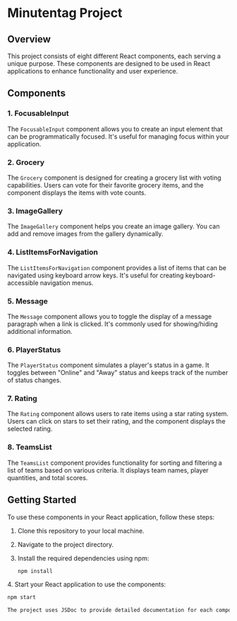 # Minutentag Project

## Overview

This project consists of eight different React components, each serving a unique purpose. These components are designed to be used in React applications to enhance functionality and user experience.

## Components

### 1. FocusableInput

The `FocusableInput` component allows you to create an input element that can be programmatically focused. It's useful for managing focus within your application.

### 2. Grocery

The `Grocery` component is designed for creating a grocery list with voting capabilities. Users can vote for their favorite grocery items, and the component displays the items with vote counts.

### 3. ImageGallery

The `ImageGallery` component helps you create an image gallery. You can add and remove images from the gallery dynamically.

### 4. ListItemsForNavigation

The `ListItemsForNavigation` component provides a list of items that can be navigated using keyboard arrow keys. It's useful for creating keyboard-accessible navigation menus.

### 5. Message

The `Message` component allows you to toggle the display of a message paragraph when a link is clicked. It's commonly used for showing/hiding additional information.

### 6. PlayerStatus

The `PlayerStatus` component simulates a player's status in a game. It toggles between "Online" and "Away" status and keeps track of the number of status changes.

### 7. Rating

The `Rating` component allows users to rate items using a star rating system. Users can click on stars to set their rating, and the component displays the selected rating.

### 8. TeamsList

The `TeamsList` component provides functionality for sorting and filtering a list of teams based on various criteria. It displays team names, player quantities, and total scores.

## Getting Started

To use these components in your React application, follow these steps:

1. Clone this repository to your local machine.

2. Navigate to the project directory.

3. Install the required dependencies using npm:

   ```bash
   npm install
 
4. Start your React application to use the components:

   ```bash
   npm start

 The project uses JSDoc to provide detailed documentation for each component and function. You can find documentation comments throughout the codebase, helping you understand the usage and purpose of each component.
